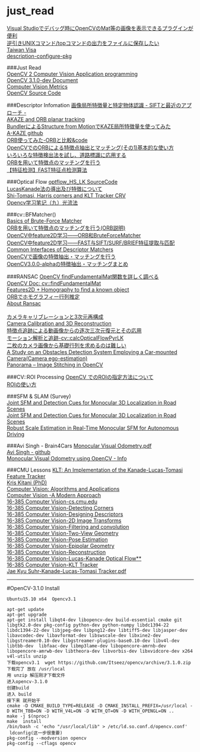 # just_read  
[Visual Studioでデバッグ時にOpenCVのMat等の画像を表示できるプラグインが便利 ](http://whoopsidaisies.hatenablog.com/entry/2014/11/28/175637)  
[逆引きUNIXコマンド/topコマンドの出力をファイルに保存したい ](http://linux.just4fun.biz/%E9%80%86%E5%BC%95%E3%81%8DUNIX%E3%82%B3%E3%83%9E%E3%83%B3%E3%83%89/top%E3%82%B3%E3%83%9E%E3%83%B3%E3%83%89%E3%81%AE%E5%87%BA%E5%8A%9B%E3%82%92%E3%83%95%E3%82%A1%E3%82%A4%E3%83%AB%E3%81%AB%E4%BF%9D%E5%AD%98%E3%81%97%E3%81%9F%E3%81%84.html)  
[Taiwan Visa](http://web.roc-taiwan.org/jp/post/435.html)  
[description-configure-pkg](http://www.mike.org.cn/articles/description-configure-pkg-config-pkg_config_path-of-the-relations-between/)  


###Just Read  
[OpenCV 2 Computer Vision Application programming](http://rem.webd.pl/sudoku/pdf/OpenCV%202%20Computer%20Vision%20Application%20Programming%20Cookbook.pdf)  
[OpenCV 3.1.0-dev Document](http://docs.opencv.org/master/pages.html#gsc.tab=0)  
[Computer Vision Metrics](http://download.springer.com/static/pdf/94/bok%253A978-1-4302-5930-5.pdf?originUrl=http%3A%2F%2Flink.springer.com%2Fbook%2F10.1007%2F978-1-4302-5930-5&token2=exp=1453701326~acl=%2Fstatic%2Fpdf%2F94%2Fbok%25253A978-1-4302-5930-5.pdf%3ForiginUrl%3Dhttp%253A%252F%252Flink.springer.com%252Fbook%252F10.1007%252F978-1-4302-5930-5*~hmac=73add9b1c79870df37ea70fa07316d9ec8792d374e981710421901c088bc7842)  
[OpenCV Source Code](http://opencv.jp/cookbook/opencv_img.html)  

###Descriptor Infomation
[画像局所特徴量と特定物体認識 - SIFTと最近のアプローチ -](http://www.vision.cs.chubu.ac.jp/cvtutorial/PDF/02SIFTandMore.pdf)  
[AKAZE and ORB planar tracking](http://docs.opencv.org/master/dc/d16/tutorial_akaze_tracking.html#gsc.tab=0)  
[BundlerによるStructure from MotionでKAZE局所特徴量を使ってみた](http://daily.belltail.jp/?p=1387)  
[A-KAZE github](https://github.com/pablofdezalc/akaze)  
[ORB使ってみた-ORBと比較&code](http://pukulab.blog.fc2.com/blog-entry-41.html)    
[OpenCVでのORBによる特徴点抽出とマッチング(その1)基本的な使い方](http://independence-sys.net/main/?p=2632)  
[いろいろな特徴検出法を試し、道路標識に応用する](http://homepage3.nifty.com/ishidate/opencv_10/opencv_10.htm)  
[ORBを用いて特徴点のマッチングを行う](http://homepage3.nifty.com/ishidate/opencv_11/opencv_11.htm)  
[【特征检测】FAST特征点检测算法 ](http://blog.csdn.net/hujingshuang/article/details/46898007)    

###Optical Flow
[optflow_HS_LK SourceCode](http://opencv.jp/sample/optical_flow.html#optflowHSLK)  
[LucasKanade法の導出及び特徴について](http://d.hatena.ne.jp/developer6527/20121221/1355754203)    
[Shi-Tomasi, Harris corners   and  KLT Tracker CRV ](http://www.computerrobotvision.org/2010/tutorial_day/shi_tomasi_klt_tracker_fiala.pdf)  
[Opencv学习笔记（九）光流法 ](http://blog.csdn.net/crzy_sparrow/article/details/7407604)    


###cv::BFMatcher()  
[Basics of Brute-Force Matcher](http://docs.opencv.org/3.0-beta/doc/py_tutorials/py_feature2d/py_matcher/py_matcher.html)  
[ORBを用いて特徴点のマッチングを行う(ORB説明)](http://homepage3.nifty.com/ishidate/opencv_11/opencv_11.htm)  
[OpenCV中feature2D学习——ORB和BruteForceMatcher ](http://blog.csdn.net/holybin/article/details/48776949)  
[OpenCV中feature2D学习——FAST与SIFT/SURF/BRIEF特征提取与匹配 ](http://blog.csdn.net/holybin/article/details/44778747)  
[Common Interfaces of Descriptor Matchers](http://docs.opencv.org/2.4/modules/features2d/doc/common_interfaces_of_descriptor_matchers.html#descriptormatcher-create)  
[OpenCVで画像の特徴抽出・マッチングを行う](http://whoopsidaisies.hatenablog.com/entry/2013/12/07/135810#DescriptorMatcher)  
[OpenCV3.0.0-alphaの特徴抽出・マッチングまとめ](http://whoopsidaisies.hatenablog.com/entry/2014/08/20/200215)  


###RANSAC
[OpenCV findFundamentalMat関数を詳しく調べる](http://homepage3.nifty.com/ishidate/opencv_23/opencv_23.htm)  
[OpenCV Doc: cv::findFundamentalMat](http://opencv.jp/opencv-2svn/cpp/camera_calibration_and_3d_reconstruction.html#cv-findfundamentalmat)   
[Features2D + Homography to find a known object](http://docs.opencv.org/2.4/doc/tutorials/features2d/feature_homography/feature_homography.html)  
[ORBでホモグラフィー行列推定](http://pukulab.blog.fc2.com/blog-entry-59.html)  
[About Ransac](http://ramsrigoutham.com/tag/ransac/)  
[]()  
[カメラキャリブレーションと3次元再構成](http://opencv.jp/opencv-2svn/cpp/camera_calibration_and_3d_reconstruction.html#cv-findhomography)    
[Camera Calibration and 3D Reconstruction](http://docs.opencv.org/2.4/modules/calib3d/doc/camera_calibration_and_3d_reconstruction.html?highlight=findhomography)  
[特徴点追跡による動画像からの逐次三次元復元とその応用](http://yokoya.naist.jp/paper/datas/1407/SSII%E3%83%81%E3%83%A5%E3%83%BC%E3%83%88%E3%83%AA%E3%82%A2%E3%83%AB%E4%BD%90%E8%97%A4.pdf)  
[モーション解析と追跡-cv::calcOpticalFlowPyrLK](http://opencv.jp/opencv-2svn/cpp/motion_analysis_and_object_tracking.html)  
[二枚のカメラ画像から基礎行列を求めるのは難しい](http://homepage3.nifty.com/ishidate/opencv_19/opencv_19.htm)  
[A Study on an Obstacles Detection System Employing a Car-mounted Camera(Camera ego-estimation)](https://ds.lib.kyutech.ac.jp/dspace/bitstream/10228/5313/1/D-231_kou_k_371.pdf)  
[Panorama – Image Stitching in OpenCV](http://ramsrigoutham.com/tag/ransac/)  

###CV::ROI Processing
[OpenCV でのROIの指定方法について](http://oshiete.goo.ne.jp/qa/7254068.html)  
[ROIの使い方](http://www.eml.ele.cst.nihon-u.ac.jp/~momma/wiki/wiki.cgi/OpenCV/ROI%E3%81%AE%E4%BD%BF%E3%81%84%E6%96%B9.html)  
[]()  

###SFM & SLAM (Survey)  
[Joint SFM and Detection Cues for Monocular 3D Localization in Road Scenes](http://www.cv-foundation.org/openaccess/content_cvpr_2015/papers/Song_Joint_SFM_and_2015_CVPR_paper.pdf)  
[Joint SFM and Detection Cues for Monocular 3D Localization in Road Scenes](http://sunw.csail.mit.edu/papers/56_Song_SUNw.pdf)  
[Robust Scale Estimation in Real-Time Monocular SFM for Autonomous Driving](http://www.google.com/patents/US20150117709)  



###Avi Singh - Brain4Cars
[Monocular Visual Odometry.pdf](http://avisingh599.github.io/assets/ugp2-report.pdf)  
[Avi Singh - github](https://github.com/avisingh599)  
[Monocular Visual Odometry using OpenCV - Info](https://avisingh599.github.io/vision/monocular-vo/)  
[]()  


###CMU Lessons
[KLT: An Implementation of the Kanade-Lucas-Tomasi Feature Tracker](http://www.ces.clemson.edu/~stb/klt/)  
[Kris Kitani (PhD)](http://www.cs.cmu.edu/~kkitani/)  
[Computer Vision: Algorithms and Applications](http://szeliski.org/Book/)  
[Computer Vision -A Modern Approach](http://cdn.preterhuman.net/texts/science_and_technology/artificial_intelligence/Computer%20Vision%20A%20Modern%20Approach%20-%20Forsyth%20,%20Ponce.pdf)  
[16-385 Computer Vision-cs.cmu.edu](http://www.cs.cmu.edu/~16385/)  
[16-385 Computer Vision-Detecting Corners](http://www.cs.cmu.edu/~16385/lectures/Lecture7.pdf)  
[16-385 Computer Vision-Designing Descriptors](http://www.cs.cmu.edu/~16385/lectures/Lecture8.pdf)  
[16-385 Computer Vision-2D Image Transforms](http://www.cs.cmu.edu/~16385/lectures/Lecture13.pdf)  
[16-385 Computer Vision-Filtering and convolution](http://www.cs.cmu.edu/~16385/lectures/Lecture14.pdf)  
[16-385 Computer Vision-Two-View Geometry](http://www.cs.cmu.edu/~16385/lectures/Lecture16.pdf)  
[16-385 Computer Vision-Pose Estimation](http://www.cs.cmu.edu/~16385/lectures/Lecture17.pdf)  
[16-385 Computer Vision-Epipolar Geometry](http://www.cs.cmu.edu/~16385/lectures/Lecture18.pdf)  
[16-385 Computer Vision-Reconstruction](http://www.cs.cmu.edu/~16385/lectures/Lecture19.pdf)  
[16-385 Computer Vision-Lucas-Kanade Optical Flow**](http://www.cs.cmu.edu/~16385/lectures/Lecture21.pdf)  
[16-385 Computer Vision-KLT Tracker](http://www.cs.cmu.edu/~16385/lectures/Lecture23.pdf)   
[Jae Kyu Suhr-Kanade-Lucas-Tomasi Tracker.pdf](http://web.yonsei.ac.kr/jksuhr/articles/Kanade-Lucas-Tomasi%20Tracker.pdf)   

---------------------------------------------------------------------------------------------
#OpenCV-3.1.0 Install

    Ubuntu15.10 x64  Opencv3.1  
    
    apt-get update  
    apt-get upgrade  
    apt-get install libqt4-dev libopencv-dev build-essential cmake git libgtk2.0-dev pkg-config python-dev python-numpy libdc1394-22 libdc1394-22-dev libjpeg-dev libpng12-dev libtiff5-dev libjasper-dev libavcodec-dev libavformat-dev libswscale-dev libxine2-dev libgstreamer0.10-dev libgstreamer-plugins-base0.10-dev libv4l-dev libtbb-dev  libfaac-dev libmp3lame-dev libopencore-amrnb-dev libopencore-amrwb-dev libtheora-dev libvorbis-dev libxvidcore-dev x264 v4l-utils unzip   
    下载opencv3.1  wget https://github.com/Itseez/opencv/archive/3.1.0.zip
    下载完了 放在 /usr/local  
    用 unzip 解压刚才下载文件
    进入opencv-3.1.0  
    创建build
    进入 build 
    接下来 就开始干
    cmake -D CMAKE_BUILD_TYPE=RELEASE -D CMAKE_INSTALL_PREFIX=/usr/local -D WITH_TBB=ON -D WITH_V4L=ON -D WITH_QT=ON -D WITH_OPENGL=ON ..
    make -j $(nproc)
    make  install 
    /bin/bash -c 'echo "/usr/local/lib" > /etc/ld.so.conf.d/opencv.conf'
     ldconfig(这一步很重要)
    pkg-config --modversion opencv
    pkg-config --cflags opencv
